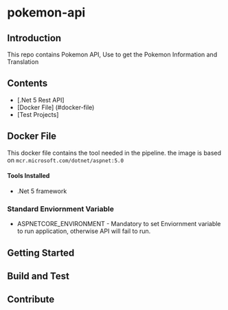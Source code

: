 # pokemon-api

## Introduction
This repo contains Pokemon API, Use to get the Pokemon Information and Translation

## Contents

* [.Net 5 Rest API]
* [Docker File] (#docker-file)
* [Test Projects]

## Docker File

This docker file contains the tool needed in the pipeline. the image is based on `mcr.microsoft.com/dotnet/aspnet:5.0`

#### Tools Installed

* .Net 5 framework

### Standard Enviornment Variable 

* ASPNETCORE_ENVIRONMENT - Mandatory to set Enviornment variable to run application, otherwise API will fail to run.
## Getting Started

## Build and Test

## Contribute